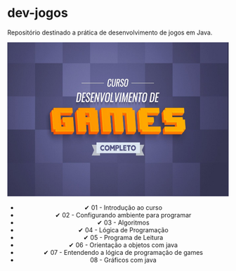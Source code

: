 # dev-jogos

Repositório destinado a prática de desenvolvimento de jogos em Java.

<p align="center">
<img width=700 height=350 src="/img/danki.jpeg"
<p>

<p>
<ul align="center">
<li>✔ 01 - Introdução ao curso</li>
<li>✔ 02 - Configurando ambiente para programar</li>
<li>✔ 03 - Algoritmos</li>
<li>✔ 04 - Lógica de Programação</li>
<li>✔ 05 - Programa de Leitura</li>
<li>✔ 06 - Orientação a objetos com java</li>
<li>✔ 07 - Entendendo a lógica de programação de games</li>
<li>08 - Gráficos com java</li>
<ul>
<p>
